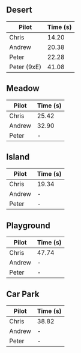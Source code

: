 Desert
----

| Pilot          | Time (s)      |
| -------------- |:--------------|
| Chris          | 14.20         |
| Andrew         | 20.38         |
| Peter          | 22.28         |
| Peter (9xE)    | 41.08         |


Meadow
----

| Pilot          | Time (s)      |
| -------------- |:--------------|
| Chris          | 25.42         |
| Andrew         | 32.90         |
| Peter          | -             |

Island
----

| Pilot          | Time (s)      |
| -------------- |:--------------|
| Chris          | 19.34         |
| Andrew         | -             |
| Peter          | -             |

Playground
----

| Pilot          | Time (s)      |
| -------------- |:--------------|
| Chris          | 47.74         |
| Andrew         | -             |
| Peter          | -             |

Car Park
----

| Pilot          | Time (s)      |
| -------------- |:--------------|
| Chris          | 38.82         |
| Andrew         | -             |
| Peter          | -             |

